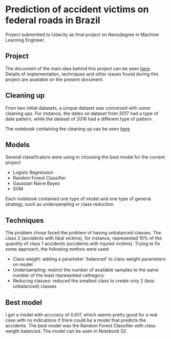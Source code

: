# Prediction of accident victims on federal roads in Brazil

Project submmited to Udacity as final project on Nanodegree in Machine Learning Engineer.


## Project

The document of the main idea behind this project can be seen [here](https://github.com/leportella/federal-road-accidents/blob/master/PROJECT.md).
Details of implementation, techniques and other issues found during this project are 
available on the present document. 


## Cleaning up

From two initial datasets, a unique dataset was conceived with some cleaning ups. For 
instance, the dates on dataset from 2017 had a type of date pattern, while the dataset of 
2016 had a different type of pattern. 

The notebook containing the cleaning up can be seen [here](https://github.com/leportella/federal-road-accidents/blob/master/notebooks/Utils.ipynb)


## Models 

Several classificators were using in choosing the best model for the current project:

* Logistc Regression
* Random Forest Classifier
* Gaussian Naive Bayes
* SVM

Each notebook contained one type of model and one type of general strategy, such as 
undersampling or class reduction.

## Techniques

The problem chose faced the problem of having unbalanced classes. The class 2 
(accidents with fatal victims), 
for instance, represented 10% of the quantity of class 1 accidents (accidents 
with injured victims). Trying to fix some approach, the following methos were 
used:

* Class weight: adding a parameter 'balanced' to class weight parameters on model
* Undersampling: restrict the number of available samples to the same number of the 
least represented cathegory. 
* Reducing classes: reduced the smallest class to create only 2 (less unbalanced) classes


## Best model

I got a model with accuracy of 0.617, which seems pretty good for a real case with 
no indications if there could be a model that predicts the accidents. The best 
model was the Random Forest Classifier with class weigth balanced. The model can be 
seen in Notebook 02. 
